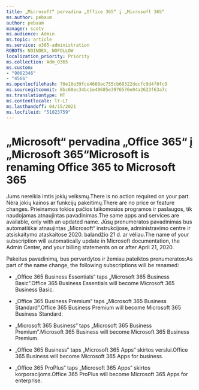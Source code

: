 ```yaml
---
title: „Microsoft“ pervadina „Office 365“ į „Microsoft 365“
ms.author: pebaum
author: pebaum
manager: scotv
ms.audience: Admin
ms.topic: article
ms.service: o365-administration
ROBOTS: NOINDEX, NOFOLLOW
localization_priority: Priority
ms.collection: Adm_O365
ms.custom:
- "9002346"
- "4566"
ms.openlocfilehash: 70e10e39fce4660ac755cb68322decfc9d4f0fc9
ms.sourcegitcommit: 8bc60ec34bc1e40685e3976576e04a2623f63a7c
ms.translationtype: MT
ms.contentlocale: lt-LT
ms.lasthandoff: 04/15/2021
ms.locfileid: "51823759"
---
```

# <a name="microsoft-is-renaming-office-365-to-microsoft-365"></a><span data-ttu-id="46068-102">„Microsoft“ pervadina „Office 365“ į „Microsoft 365“</span><span class="sxs-lookup"><span data-stu-id="46068-102">Microsoft is renaming Office 365 to Microsoft 365</span></span>

<span data-ttu-id="46068-103">Jums nereikia imtis jokių veiksmų.</span><span class="sxs-lookup"><span data-stu-id="46068-103">There is no action required on your part.</span></span> <span data-ttu-id="46068-104">Nėra jokių kainos ar funkcijų pakeitimų.</span><span class="sxs-lookup"><span data-stu-id="46068-104">There are no price or feature changes.</span></span> <span data-ttu-id="46068-105">Prieinamos tokios pačios taikomosios programos ir paslaugos, tik naudojamas atnaujintas pavadinimas.</span><span class="sxs-lookup"><span data-stu-id="46068-105">The same apps and services are available, only with an updated name.</span></span> <span data-ttu-id="46068-106">Jūsų prenumeratos pavadinimas bus automatiškai atnaujintas „Microsoft“ instrukcijose, administravimo centre ir atsiskaitymo ataskaitose 2020. balandžio 21 d. ar vėliau.</span><span class="sxs-lookup"><span data-stu-id="46068-106">The name of your subscription will automatically update in Microsoft documentation, the Admin Center, and your billing statements on or after April 21, 2020.</span></span>

<span data-ttu-id="46068-107">Pakeitus pavadinimą, bus pervardytos ir žemiau pateiktos prenumeratos:</span><span class="sxs-lookup"><span data-stu-id="46068-107">As part of the name change, the following subscriptions will be renamed:</span></span>

- <span data-ttu-id="46068-108">„Office 365 Business Essentials“ taps „Microsoft 365 Business Basic“.</span><span class="sxs-lookup"><span data-stu-id="46068-108">Office 365 Business Essentials will become Microsoft 365 Business Basic.</span></span>

- <span data-ttu-id="46068-109">„Office 365 Business Premium“ taps „Microsoft 365 Business Standard“.</span><span class="sxs-lookup"><span data-stu-id="46068-109">Office 365 Business Premium will become Microsoft 365 Business Standard.</span></span>

- <span data-ttu-id="46068-110">„Microsoft 365 Business“ taps „Microsoft 365 Business Premium“.</span><span class="sxs-lookup"><span data-stu-id="46068-110">Microsoft 365 Business will become Microsoft 365 Business Premium.</span></span>

- <span data-ttu-id="46068-111">„Office 365 Business“ taps „Microsoft 365 Apps“ skirtos verslui.</span><span class="sxs-lookup"><span data-stu-id="46068-111">Office 365 Business will become Microsoft 365 Apps for business.</span></span>

- <span data-ttu-id="46068-112">„Office 365 ProPlus“ taps „Microsoft 365 Apps“ skirtos korporacijoms.</span><span class="sxs-lookup"><span data-stu-id="46068-112">Office 365 ProPlus will become Microsoft 365 Apps for enterprise.</span></span>
